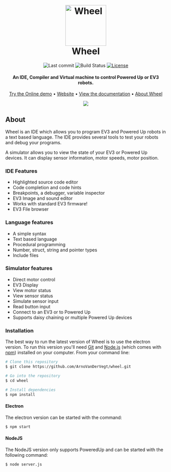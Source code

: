 <h1 align="center">
  <br>
  <a href="https://arnovandervegt.github.io/wheel/site/ide/ide.html"><img src="https://arnovandervegt.github.io/wheel/assets/icons/png/128x128.png" alt="Wheel" width="128"></a>
  <br>
  Wheel
  <br>
</h1>

<p align="center">
  <img src="https://img.shields.io/github/last-commit/ArnoVanDerVegt/wheel?color=blue" alt="Last commit">
  <img src="https://app.codeship.com/projects/582d421b-a5b5-4f7e-9d3c-99e2da0157ac/status?branch=main" alt="Build Status">
  <a href="https://github.com/ArnoVanDerVegt/wheel/blob/master/license.txt">
    <img src="https://img.shields.io/github/license/mashape/apistatus.svg" alt="License">
  </a>
</p>

<h4 align="center">
  An IDE, Compiler and Virtual machine to control Powered Up or EV3 robots.
</h4>

<p align="center">
  <a href="https://arnovandervegt.github.io/wheel/site/ide/ide.html">Try the Online demo</a> •
  <a href="https://arnovandervegt.github.io/wheel/">Website</a> •
  <a href="https://arnovandervegt.github.io/wheel/site/docs/index.html">View the documentation</a> •
  <a href="https://github.com/ArnoVanDerVegt/wheel/wiki">About Wheel</a>
</p>

<p align="center">
  <img src="https://arnovandervegt.github.io/wheel/images/screenshot03.png"/>
</p>

## About

Wheel is an IDE which allows you to program EV3 and Powered Up robots in a text based language.
The IDE provides several tools to test your robots and debug your programs.

A simulator allows you to view the state of your EV3 or Powered Up devices.
It can display sensor information, motor speeds, motor position.

### IDE Features

- Highlighted source code editor
- Code completion and code hints
- Breakpoints, a debugger, variable inspector
- EV3 Image and sound editor
- Works with standard EV3 firmware!
- EV3 File browser

### Language features

- A simple syntax
- Text based language
- Procedural programming
- Number, struct, string and pointer types
- Include files

### Simulator features

- Direct motor control
- EV3 Display
- View motor status
- View sensor status
- Simulate sensor input
- Read button input
- Connect to an EV3 or to Powered Up
- Supports daisy chaining or multiple Powered Up devices

### Installation

The best way to run the latest version of Wheel is to use the electron version.
To run this version you'll need [Git](https://git-scm.com) and [Node.js](https://nodejs.org/en/download/) (which comes with [npm](http://npmjs.com)) installed on your computer. From your command line:

```bash
# Clone this repository
$ git clone https://github.com/ArnoVanDerVegt/wheel.git

# Go into the repository
$ cd wheel

# Install dependencies
$ npm install
```

#### Electron

The electron version can be started with the command:
```bash
$ npm start
```

#### NodeJS

The NodeJS version only supports PoweredUp and can be started with the following command:
```bash
$ node server.js
```
